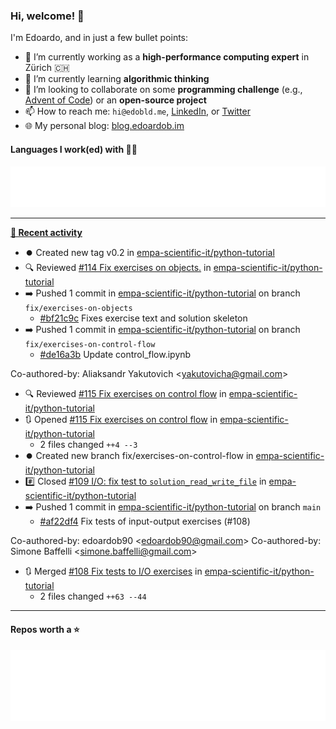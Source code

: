 ### Hi, welcome! 👋 

I'm Edoardo, and in just a few bullet points:

- 🔭 I’m currently working as a **high-performance computing expert** in Zürich 🇨🇭
- 🌱 I’m currently learning **algorithmic thinking**
- 👯 I’m looking to collaborate on some **programming challenge** (e.g., [Advent of Code](https://github.com/edoardob90/aoc2022)) or an **open-source project**
- 📫 How to reach me: `hi@edobld.me`, [LinkedIn](https://linkedin.com/in/edobld), or [Twitter](https://twitter.com/edobld)
- 🌐 My personal blog: [blog.edoardob.im](https://blog.edoardob.im)

#### Languages I work(ed) with 👨‍💻

<img src="https://github.com/edoardob90/edoardob90/blob/main/.cache/languages.svg">

---

**[📰 Recent activity](https://github.com/edoardob90)**
* ⏺️ Created new tag v0.2 in [empa-scientific-it/python-tutorial](https://github.com/empa-scientific-it/python-tutorial)
* 🔍 Reviewed [#114 Fix exercises on objects.](https://github.com/empa-scientific-it/python-tutorial/pull/114) in [empa-scientific-it/python-tutorial](https://github.com/empa-scientific-it/python-tutorial)
* ➡️ Pushed 1 commit in [empa-scientific-it/python-tutorial](https://github.com/empa-scientific-it/python-tutorial) on branch `fix/exercises-on-objects`
  * [#bf21c9c](https://github.com/empa-scientific-it/python-tutorial/commit/bf21c9c) Fixes exercise text and solution skeleton
* ➡️ Pushed 1 commit in [empa-scientific-it/python-tutorial](https://github.com/empa-scientific-it/python-tutorial) on branch `fix/exercises-on-control-flow`
  * [#de16a3b](https://github.com/empa-scientific-it/python-tutorial/commit/de16a3b) Update control_flow.ipynb

Co-authored-by: Aliaksandr Yakutovich &lt;yakutovicha@gmail.com&gt;
* 🔍 Reviewed [#115 Fix exercises on control flow](https://github.com/empa-scientific-it/python-tutorial/pull/115) in [empa-scientific-it/python-tutorial](https://github.com/empa-scientific-it/python-tutorial)
* 🔃 Opened [#115 Fix exercises on control flow](https://github.com/empa-scientific-it/python-tutorial/pull/115) in [empa-scientific-it/python-tutorial](https://github.com/empa-scientific-it/python-tutorial)
  * 2 files changed `++4 --3`
* ⏺️ Created new branch fix/exercises-on-control-flow in [empa-scientific-it/python-tutorial](https://github.com/empa-scientific-it/python-tutorial)
* #️⃣ Closed [#109 I/O: fix test to `solution_read_write_file`](https://github.com/empa-scientific-it/python-tutorial/issues/109) in [empa-scientific-it/python-tutorial](https://github.com/empa-scientific-it/python-tutorial)
* ➡️ Pushed 1 commit in [empa-scientific-it/python-tutorial](https://github.com/empa-scientific-it/python-tutorial) on branch `main`
  * [#af22df4](https://github.com/empa-scientific-it/python-tutorial/commit/af22df4) Fix tests of input-output exercises (#108)

Co-authored-by: edoardob90 &lt;edoardob90@gmail.com&gt;
Co-authored-by: Simone Baffelli &lt;simone.baffelli@gmail.com&gt;
* 🔃 Merged [#108 Fix tests to I/O exercises](https://github.com/empa-scientific-it/python-tutorial/pull/108) in [empa-scientific-it/python-tutorial](https://github.com/empa-scientific-it/python-tutorial)
  * 2 files changed `++63 --44`


---

#### Repos worth a ⭐

<img src="https://github.com/edoardob90/edoardob90/blob/main/.cache/stars.svg">

<!--
- ⚡ Fun fact: ...
- 🤔 I’m looking for help with ...
- 💬 Ask me about ...
-->
